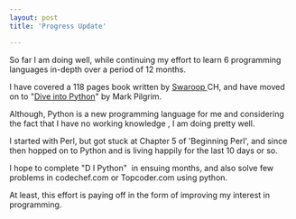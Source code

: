 ```yaml
---
layout: post
title: 'Progress Update'

---
```


So far I am doing well, while continuing my effort to learn 6 programming languages in-depth over a period of 12 months.

I have covered a 118 pages book written by <a title="A Byte of Python" href="http://www.swaroopch.com" target="_blank">Swaroop </a>CH, and have moved on to "<a title="Dive into Python" href="http://www.diveintopython.net" target="_blank">Dive into Python</a>" by Mark Pilgrim.

Although, Python is a new programming language for me and considering the fact that I have no working knowledge , I am doing pretty well.

I started with Perl, but got stuck at Chapter 5 of 'Beginning Perl', and since then hopped on to Python and is living happily for the last 10 days or so.

I hope to complete "D I Python"  in ensuing months, and also solve few problems in codechef.com or Topcoder.com using python.

At least, this effort is paying off in the form of improving my interest in programming.
